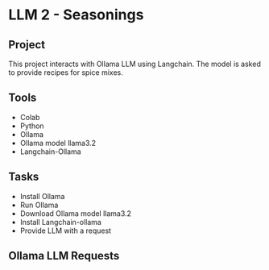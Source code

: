 # LLM 2 - Seasonings

## Project 
This project interacts with Ollama LLM using Langchain. The model is asked to provide recipes for spice mixes. 

## Tools
- Colab
- Python
- Ollama
- Ollama model llama3.2
- Langchain-Ollama

## Tasks
- Install Ollama
- Run Ollama
- Download Ollama model llama3.2
- Install Langchain-ollama
- Provide LLM with a request

## Ollama LLM Requests
